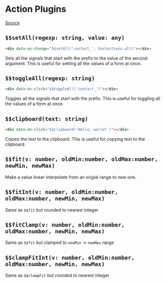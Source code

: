 # Action Plugins

[Source](https://github.com/delaneyj/datastar/blob/main/packages/library/src/lib/plugins/helpers.ts)

## `$$setAll(regexp: string, value: any)`

```html
<div data-on-change="$$setAll('contact_', $selections.all)"></div>
```

Sets all the signals that start with the prefix to the value of the second argument. This is useful for setting all the values of a form at once.

## `$$toggleAll(regexp: string)`

```html
<div data-on-click="$$toggleAll('contact_')"></div>
```

Toggles all the signals that start with the prefix. This is useful for toggling all the values of a form at once.

## `$$clipboard(text: string)`

```html
<div data-on-click="$$clipboard('Hello, world!')"></div>
```

Copies the text to the clipboard. This is useful for copying text to the clipboard.

## `$$fit(v: number, oldMin:number, oldMax:number, newMin, newMax)`

Make a value linear interpolate from an origial range to new one.


## `$$fitInt(v: number, oldMin:number, oldMax:number, newMin, newMax)`

Same as `$$fit` but rounded to nearest integer

## `$$fitClamp(v: number, oldMin:number, oldMax:number, newMin, newMax)`

Same as `$$fit` but clamped to `newMin` -> `newMax` range

## `$$clampFitInt(v: number, oldMin:number, oldMax:number, newMin, newMax)`

Same as `$$clampFit` but rounded to nearest integer
